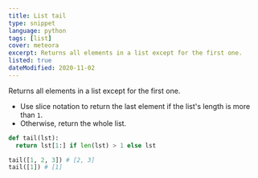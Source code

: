 ```yaml
---
title: List tail
type: snippet
language: python
tags: [list]
cover: meteora
excerpt: Returns all elements in a list except for the first one.
listed: true
dateModified: 2020-11-02
---
```


Returns all elements in a list except for the first one.

- Use slice notation to return the last element if the list's length is more than `1`.
- Otherwise, return the whole list.

```py
def tail(lst):
  return lst[1:] if len(lst) > 1 else lst

tail([1, 2, 3]) # [2, 3]
tail([1]) # [1]
```
